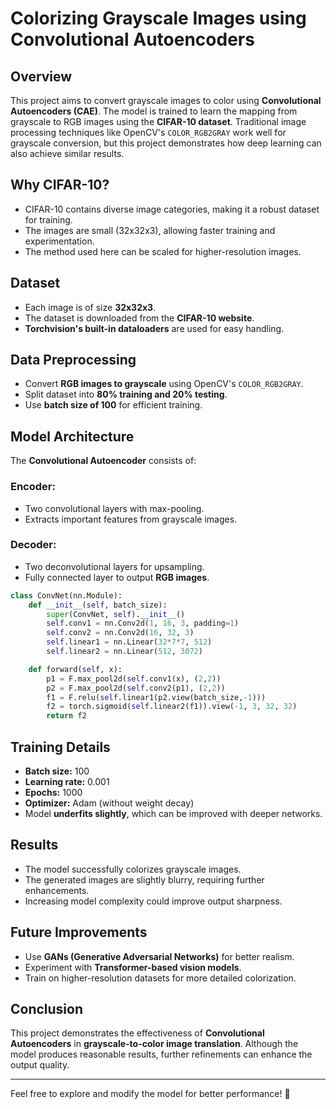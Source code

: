 # Colorizing Grayscale Images using Convolutional Autoencoders

## Overview
This project aims to convert grayscale images to color using **Convolutional Autoencoders (CAE)**. The model is trained to learn the mapping from grayscale to RGB images using the **CIFAR-10 dataset**. Traditional image processing techniques like OpenCV's `COLOR_RGB2GRAY` work well for grayscale conversion, but this project demonstrates how deep learning can also achieve similar results.

## Why CIFAR-10?
- CIFAR-10 contains diverse image categories, making it a robust dataset for training.
- The images are small (32x32x3), allowing faster training and experimentation.
- The method used here can be scaled for higher-resolution images.

## Dataset
- Each image is of size **32x32x3**.
- The dataset is downloaded from the **CIFAR-10 website**.
- **Torchvision's built-in dataloaders** are used for easy handling.

## Data Preprocessing
- Convert **RGB images to grayscale** using OpenCV's `COLOR_RGB2GRAY`.
- Split dataset into **80% training and 20% testing**.
- Use **batch size of 100** for efficient training.

## Model Architecture
The **Convolutional Autoencoder** consists of:
### **Encoder:**
- Two convolutional layers with max-pooling.
- Extracts important features from grayscale images.

### **Decoder:**
- Two deconvolutional layers for upsampling.
- Fully connected layer to output **RGB images**.

```python
class ConvNet(nn.Module):
    def __init__(self, batch_size):
        super(ConvNet, self).__init__()
        self.conv1 = nn.Conv2d(1, 16, 3, padding=1)
        self.conv2 = nn.Conv2d(16, 32, 3)
        self.linear1 = nn.Linear(32*7*7, 512)
        self.linear2 = nn.Linear(512, 3072)

    def forward(self, x):
        p1 = F.max_pool2d(self.conv1(x), (2,2))
        p2 = F.max_pool2d(self.conv2(p1), (2,2))
        f1 = F.relu(self.linear1(p2.view(batch_size,-1)))
        f2 = torch.sigmoid(self.linear2(f1)).view(-1, 3, 32, 32)
        return f2
```

## Training Details
- **Batch size:** 100
- **Learning rate:** 0.001
- **Epochs:** 1000
- **Optimizer:** Adam (without weight decay)
- Model **underfits slightly**, which can be improved with deeper networks.

## Results
- The model successfully colorizes grayscale images.
- The generated images are slightly blurry, requiring further enhancements.
- Increasing model complexity could improve output sharpness.

## Future Improvements
- Use **GANs (Generative Adversarial Networks)** for better realism.
- Experiment with **Transformer-based vision models**.
- Train on higher-resolution datasets for more detailed colorization.

## Conclusion
This project demonstrates the effectiveness of **Convolutional Autoencoders** in **grayscale-to-color image translation**. Although the model produces reasonable results, further refinements can enhance the output quality.

---

Feel free to explore and modify the model for better performance! 🚀

